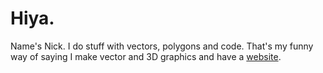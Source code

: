 # Hiya.

Name's Nick. I do stuff with vectors, polygons and code. That's my funny way of saying I make vector and 3D graphics and have a [website](https://pprmint.de/en).
